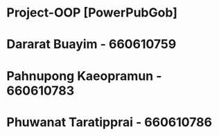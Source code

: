 # Project-OOP [PowerPubGob]
# Dararat Buayim - 660610759
# Pahnupong Kaeopramun - 660610783
# Phuwanat Taratipprai - 660610786
